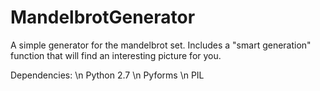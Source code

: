 # MandelbrotGenerator
A simple generator for the mandelbrot set. Includes a "smart generation" function that will find an interesting picture for you.

Dependencies: \n
Python 2.7 \n
Pyforms \n
PIL
